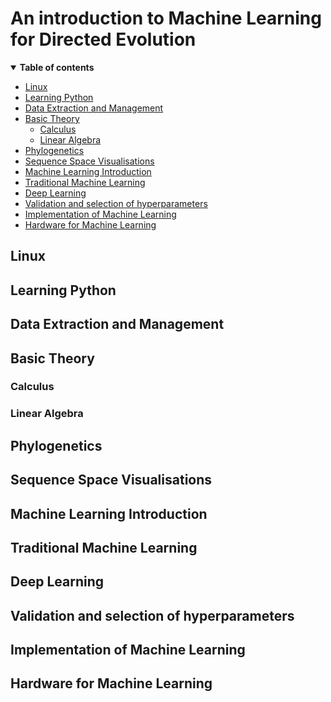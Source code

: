 # An introduction to Machine Learning for Directed Evolution

<details open><summary><b>Table of contents</b></summary>
  
- [Linux](#linux)
- [Learning Python](#python)
- [Data Extraction and Management](#data)
- [Basic Theory](#basic)
  - [Calculus](#calc)
  - [Linear Algebra](#algebra)
- [Phylogenetics](#phylo)
- [Sequence Space Visualisations](#seq_vis)
- [Machine Learning Introduction](#ML)
- [Traditional Machine Learning](#trad_ML)
- [Deep Learning](#deep)
- [Validation and selection of hyperparameters](#hyper)
- [Implementation of Machine Learning](#implement)
- [Hardware for Machine Learning](#hardware)
</details>

## Linux <a name="Linux"></a>
## Learning Python <a name="python"></a>
## Data Extraction and Management <a name="data"></a>
## Basic Theory <a name="basic"></a>
### Calculus <a name="calc"></a>
### Linear Algebra <a name="alegebra"></a>
## Phylogenetics <a name="phylo"></a>
## Sequence Space Visualisations <a name="seq_vis"></a>
## Machine Learning Introduction <a name="ML"></a>
## Traditional Machine Learning <a name="trad_ML"></a>
## Deep Learning <a name="deep"></a>
## Validation and selection of hyperparameters <a name="hyper"></a>
## Implementation of Machine Learning <a name="implement"></a>
## Hardware for Machine Learning <a name="hardware"></a>
